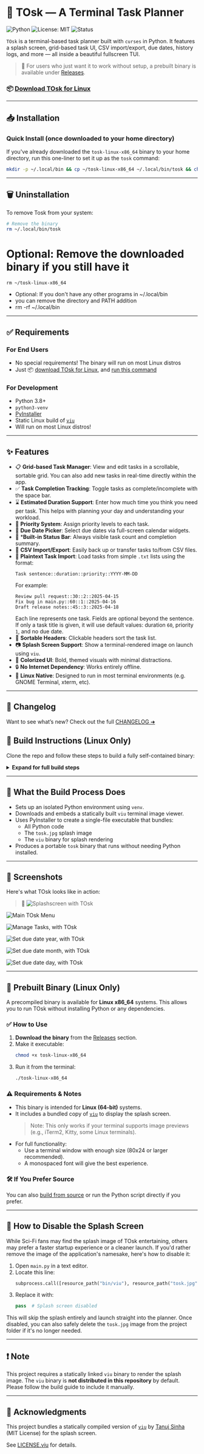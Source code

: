 # 📂 TOsk — A Terminal Task Planner

![Python](https://img.shields.io/badge/Python-3.8%2B-blue)
![License: MIT](https://img.shields.io/badge/License-MIT-yellow.svg)
![Status](https://img.shields.io/badge/status-active-brightgreen)

`TOsk` is a terminal-based task planner built with `curses` in Python. It features a splash screen, grid-based task UI, CSV import/export, due dates, history logs, and more — all inside a beautiful fullscreen TUI. 

> 🔪 For users who just want it to work without setup, a prebuilt binary is available under [Releases](#-prebuilt-binary-linux-only).
### 📦 [Download TOsk for Linux](https://github.com/ctsdownloads/tosk-task-manager/releases/latest)

---

## 📥 Installation

### Quick Install (once downloaded to your home directory)

If you've already downloaded the `tosk-linux-x86_64` binary to your home directory, run this one-liner to set it up as the `tosk` command:

```bash
mkdir -p ~/.local/bin && cp ~/tosk-linux-x86_64 ~/.local/bin/tosk && chmod +x ~/.local/bin/tosk && if [[ ":$PATH:" != *":$HOME/.local/bin:"* ]]; then echo 'export PATH="$HOME/.local/bin:$PATH"' >> ~/.bashrc; fi && source ~/.bashrc && echo -e "\n✅ Tosk installed successfully! Type 'tosk' to get started."
```
---

## 🗑️ Uninstallation

To remove Tosk from your system:

```bash
# Remove the binary
rm ~/.local/bin/tosk
```

# Optional: Remove the downloaded binary if you still have it
```
rm ~/tosk-linux-x86_64
```

- Optional: If you don't have any other programs in ~/.local/bin
- you can remove the directory and PATH addition
- rm -rf ~/.local/bin
---

## ✅ Requirements

### For End Users
* No special requirements! The binary will run on most Linux distros
* Just 📦 [download TOsk for Linux](https://github.com/ctsdownloads/tosk-task-manager/releases/latest), and [run this command](https://github.com/ctsdownloads/tosk-task-manager/tree/main?tab=readme-ov-file#-tosk--a-terminal-task-planner)

### For Development
- Python 3.8+
- `python3-venv`
- [PyInstaller](https://pyinstaller.org/)
- Static Linux build of [`viu`](https://github.com/atanunq/viu)
- Will run on most Linux distros!


---

## ✨ Features

- 📋 **Grid-based Task Manager**: View and edit tasks in a scrollable, sortable grid. You can also add new tasks in real-time directly within the app.
- ✅ **Task Completion Tracking**: Toggle tasks as complete/incomplete with the space bar.
- ⌛ **Estimated Duration Support**: Enter how much time you think you need per task. This helps with planning your day and understanding your workload.
- 🎯 **Priority System**: Assign priority levels to each task.
- 📅 **Due Date Picker**: Select due dates via full-screen calendar widgets.
- 🧮 ***Built-in Status Bar**: Always visible task count and completion summary.
- 📂 **CSV Import/Export**: Easily back up or transfer tasks to/from CSV files.
- 📝 **Plaintext Task Import**: Load tasks from simple `.txt` lists using the format:
  ```
  Task sentence::duration::priority::YYYY-MM-DD
  ```
  For example:
  ```
  Review pull request::30::2::2025-04-15
  Fix bug in main.py::60::1::2025-04-16
  Draft release notes::45::3::2025-04-18
  ```
  Each line represents one task. Fields are optional beyond the sentence. If only a task title is given, it will use default values: duration `60`, priority `1`, and no due date.
- 🔄 **Sortable Headers**: Clickable headers sort the task list.
- 📷 **Splash Screen Support**: Show a terminal-rendered image on launch using `viu`.
- 🎨 **Colorized UI**: Bold, themed visuals with minimal distractions.
- 🔒 **No Internet Dependency**: Works entirely offline.
- 🐧 **Linux Native**: Designed to run in most terminal environments (e.g. GNOME Terminal, xterm, etc).

---

## 📘 Changelog

Want to see what’s new? Check out the full [CHANGELOG ➜](./CHANGELOG.md)


## 🚀 Build Instructions (Linux Only)

Clone the repo and follow these steps to build a fully self-contained binary:

<details>
<summary><strong>Expand for full build steps</strong></summary>

```bash
# 1. Install python3-venv if needed
sudo apt-get update
sudo apt-get install python3-venv curl tar

# 2. Set up your project directory
mkdir -p ~/ncurses_TOsk_app/bin
cd ~/ncurses_TOsk_app

# 3. Download the static Linux binary for 'viu'
curl -L https://github.com/atanunq/viu/releases/latest/download/viu-x86_64-unknown-linux-musl.tar.gz -o /tmp/viu.tar.gz
mkdir -p /tmp/viu-install
tar -xzf /tmp/viu.tar.gz -C /tmp/viu-install
cp /tmp/viu-install/bin/viu bin/
chmod +x bin/viu

# 4. Add the project files (or clone this repo)
# You should have:
# - main.py
# - tosk.jpg
# - bin/viu

# 5. Create and activate a virtual environment
python3 -m venv ~/pyenv
source ~/pyenv/bin/activate

# 6. Install PyInstaller inside the venv
pip install pyinstaller

# 7. Patch main.py to support PyInstaller (if not already done)
# Add this function near the top of main.py:
# def resource_path(relative_path):
#     import sys, os
#     if hasattr(sys, '_MEIPASS'):
#         return os.path.join(sys._MEIPASS, relative_path)
#     return os.path.join(os.path.abspath("."), relative_path)
#
# Replace:
# subprocess.call(["./bin/viu", "tosk.jpg"])
# With:
# subprocess.call([resource_path("bin/viu"), resource_path("tosk.jpg")])

# 8. Build it!
pyinstaller --onefile \
  --add-data "bin/viu:bin" \
  --add-data "tosk.jpg:." \
  main.py

# 9. Rename the output binary
mv dist/main dist/tosk
chmod +x dist/tosk

# 10. Run it
./dist/tosk

# 11. Deactivate the venv when done
deactivate
```

</details>

---

## 🧰 What the Build Process Does

- Sets up an isolated Python environment using `venv`.
- Downloads and embeds a statically built `viu` terminal image viewer.
- Uses PyInstaller to create a single-file executable that bundles:
  - All Python code
  - The `tosk.jpg` splash image
  - The `viu` binary for splash rendering
- Produces a portable `tosk` binary that runs without needing Python installed.

---

## 🗼 Screenshots

Here's what TOsk looks like in action:

> 📸
![Splashscreen with TOsk](https://raw.githubusercontent.com/ctsdownloads/tosk-task-manager/refs/heads/main/images/tosk1.png)

![Main TOsk Menu](https://raw.githubusercontent.com/ctsdownloads/tosk-task-manager/refs/heads/main/images/tosk2.png)

![Manage Tasks, with TOsk](https://raw.githubusercontent.com/ctsdownloads/tosk-task-manager/refs/heads/main/images/tosk3.png)

![Set due date year, with TOsk](https://raw.githubusercontent.com/ctsdownloads/tosk-task-manager/refs/heads/main/images/tosk4.png)

![Set due date month, with TOsk](https://raw.githubusercontent.com/ctsdownloads/tosk-task-manager/refs/heads/main/images/tosk5.png)

![Set due date day, with TOsk](https://raw.githubusercontent.com/ctsdownloads/tosk-task-manager/refs/heads/main/images/tosk6.png)




---

## 📆 Prebuilt Binary (Linux Only)

A precompiled binary is available for **Linux x86_64** systems. This allows you to run TOsk without installing Python or any dependencies.

### ✅ How to Use

1. **Download the binary** from the [Releases](#) section.
2. Make it executable:
   ```bash
   chmod +x tosk-linux-x86_64
   ```
3. Run it from the terminal:
   ```bash
   ./tosk-linux-x86_64
   ```

### ⚠️ Requirements & Notes

- This binary is intended for **Linux (64-bit)** systems.
- It includes a bundled copy of [`viu`](https://github.com/atanunq/viu) to display the splash screen.  
  > Note: This only works if your terminal supports image previews (e.g., iTerm2, Kitty, some Linux terminals).
- For full functionality:
  - Use a terminal window with enough size (80x24 or larger recommended).
  - A monospaced font will give the best experience.

### 🛠 If You Prefer Source
You can also [build from source](#-build-instructions-linux-only) or run the Python script directly if you prefer.

---

## 🙈 How to Disable the Splash Screen

While Sci-Fi fans may find the splash image of TOsk entertaining, others may prefer a faster startup experience or a cleaner launch. If you'd rather remove the image of the application's namesake, here's how to disable it:

1. Open `main.py` in a text editor.
2. Locate this line:
   ```python
   subprocess.call([resource_path("bin/viu"), resource_path("tosk.jpg")])
   ```
3. Replace it with:
   ```python
   pass  # Splash screen disabled
   ```

This will skip the splash entirely and launch straight into the planner. Once disabled, you can also safely delete the `tosk.jpg` image from the project folder if it's no longer needed.

---

## ❗ Note

This project requires a statically linked `viu` binary to render the splash image. The `viu` binary is **not distributed in this repository** by default. Please follow the build guide to include it manually.

---

## 📜 Acknowledgments

This project bundles a statically compiled version of [`viu`](https://github.com/atanunq/viu) by [Tanuj Sinha](https://github.com/atanunq) (MIT License) for the splash screen.

See [LICENSE.viu](./LICENSE.viu) for details.

